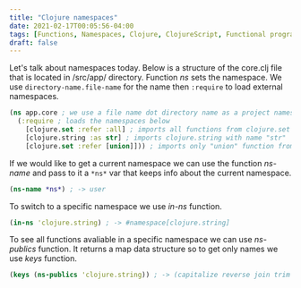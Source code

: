 ```yaml
---
title: "Clojure namespaces"
date: 2021-02-17T00:05:56-04:00
tags: [Functions, Namespaces, Clojure, ClojureScript, Functional programming]
draft: false
---
```


Let's talk about namespaces today. Below is a structure of the core.clj file that is located in /src/app/ directory. Function *ns* sets the namespace. We use `directory-name.file-name` for the name then `:require` to load external namespaces.

```clojure 
(ns app.core ; we use a file name dot directory name as a project namespace
  (:require ; loads the namespaces below
    [clojure.set :refer :all] ; imports all functions from clojure.set
    [clojure.string :as str] ; imports clojure.string with name "str"  
    [clojure.set :refer [union]])) ; imports only "union" function from clojure.set
```
If we would like to get a current namespace we can use the function *ns-name* and pass to it a `*ns*` var that keeps info about the current namespace.
```clojure
(ns-name *ns*) ; -> user
```
To switch to a specific namespace we use *in-ns* function.
```clojure
(in-ns 'clojure.string) ; -> #namespace[clojure.string]
```
To see all functions avaliable in a specific namespace we can use *ns-publics* function. It returns a map data structure so to get only names we use *keys* function.
```clojure
(keys (ns-publics 'clojure.string)) ; -> (capitalize reverse join trim ...)
```